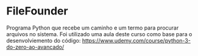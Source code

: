 # FileFounder
Programa Python que recebe um caminho e um termo para procurar arquivos no sistema.
Foi utilizado uma aula deste curso como base para o desenvolviemento do código: https://www.udemy.com/course/python-3-do-zero-ao-avancado/
